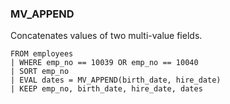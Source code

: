 <!--
This is generated by ESQL’s AbstractFunctionTestCase. Do no edit it. See ../README.md for how to regenerate it.
-->

### MV_APPEND
Concatenates values of two multi-value fields.

```
FROM employees
| WHERE emp_no == 10039 OR emp_no == 10040
| SORT emp_no
| EVAL dates = MV_APPEND(birth_date, hire_date)
| KEEP emp_no, birth_date, hire_date, dates
```
